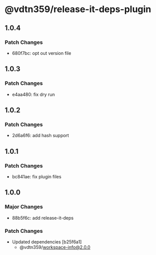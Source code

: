 # @vdtn359/release-it-deps-plugin

## 1.0.4

### Patch Changes

-   680f7bc: opt out version file

## 1.0.3

### Patch Changes

-   e4aa480: fix dry run

## 1.0.2

### Patch Changes

-   2d6a6f6: add hash support

## 1.0.1

### Patch Changes

-   bc841ae: fix plugin files

## 1.0.0

### Major Changes

-   88b5f6c: add release-it-deps

### Patch Changes

-   Updated dependencies [b25f6a1]
    -   @vdtn359/workspace-info@2.0.0
